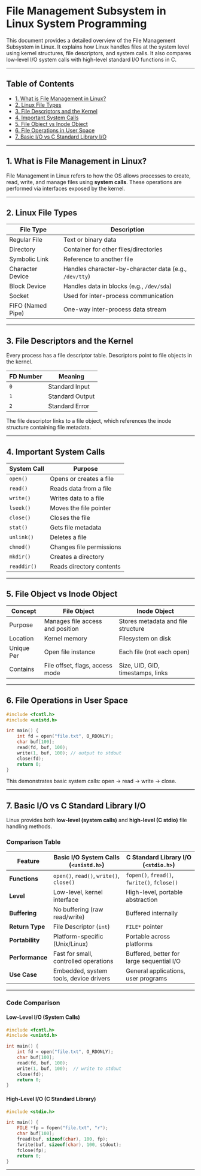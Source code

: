 
#  File Management Subsystem in Linux System Programming

This document provides a detailed overview of the File Management Subsystem in Linux. It explains how Linux handles files at the system level using kernel structures, file descriptors, and system calls. It also compares low-level I/O system calls with high-level standard I/O functions in C.

---

##  Table of Contents

- [1. What is File Management in Linux?](#1-what-is-file-management-in-linux)
- [2. Linux File Types](#2-linux-file-types)
- [3. File Descriptors and the Kernel](#3-file-descriptors-and-the-kernel)
- [4. Important System Calls](#4-important-system-calls)
- [5. File Object vs Inode Object](#5-file-object-vs-inode-object)
- [6. File Operations in User Space](#6-file-operations-in-user-space)
- [7. Basic I/O vs C Standard Library I/O](#7-basic-io-vs-c-standard-library-io)


---

## 1. What is File Management in Linux?

File Management in Linux refers to how the OS allows processes to create, read, write, and manage files using **system calls**. These operations are performed via interfaces exposed by the kernel.

---

## 2. Linux File Types

| File Type         | Description                                  |
|-------------------|----------------------------------------------|
| Regular File      | Text or binary data                          |
| Directory         | Container for other files/directories        |
| Symbolic Link     | Reference to another file                    |
| Character Device  | Handles character-by-character data (e.g., `/dev/tty`) |
| Block Device      | Handles data in blocks (e.g., `/dev/sda`)    |
| Socket            | Used for inter-process communication         |
| FIFO (Named Pipe) | One-way inter-process data stream            |

---

## 3. File Descriptors and the Kernel

Every process has a file descriptor table. Descriptors point to file objects in the kernel.

| FD Number | Meaning         |
|-----------|------------------|
| `0`       | Standard Input   |
| `1`       | Standard Output  |
| `2`       | Standard Error   |

The file descriptor links to a file object, which references the inode structure containing file metadata.

---

## 4. Important System Calls

| System Call | Purpose                      |
|-------------|------------------------------|
| `open()`    | Opens or creates a file      |
| `read()`    | Reads data from a file       |
| `write()`   | Writes data to a file        |
| `lseek()`   | Moves the file pointer       |
| `close()`   | Closes the file              |
| `stat()`    | Gets file metadata           |
| `unlink()`  | Deletes a file               |
| `chmod()`   | Changes file permissions     |
| `mkdir()`   | Creates a directory          |
| `readdir()` | Reads directory contents     |

---

## 5. File Object vs Inode Object

| Concept     | File Object                         | Inode Object                        |
|-------------|-------------------------------------|-------------------------------------|
| Purpose     | Manages file access and position    | Stores metadata and file structure |
| Location    | Kernel memory                       | Filesystem on disk                 |
| Unique Per  | Open file instance                  | Each file (not each open)          |
| Contains    | File offset, flags, access mode     | Size, UID, GID, timestamps, links  |

---

## 6. File Operations in User Space

```c
#include <fcntl.h>
#include <unistd.h>

int main() {
    int fd = open("file.txt", O_RDONLY);
    char buf[100];
    read(fd, buf, 100);
    write(1, buf, 100); // output to stdout
    close(fd);
    return 0;
}
````

This demonstrates basic system calls: open → read → write → close.

---

## 7. Basic I/O vs C Standard Library I/O

Linux provides both **low-level (system calls)** and **high-level (C stdio)** file handling methods.

###  Comparison Table

| Feature         | Basic I/O System Calls (`<unistd.h>`)    | C Standard Library I/O (`<stdio.h>`)         |
| --------------- | ---------------------------------------- | -------------------------------------------- |
| **Functions**   | `open()`, `read()`, `write()`, `close()` | `fopen()`, `fread()`, `fwrite()`, `fclose()` |
| **Level**       | Low-level, kernel interface              | High-level, portable abstraction             |
| **Buffering**   | No buffering (raw read/write)            | Buffered internally                          |
| **Return Type** | File Descriptor (`int`)                  | `FILE*` pointer                              |
| **Portability** | Platform-specific (Unix/Linux)           | Portable across platforms                    |
| **Performance** | Fast for small, controlled operations    | Buffered, better for large sequential I/O    |
| **Use Case**    | Embedded, system tools, device drivers   | General applications, user programs          |

---

###  Code Comparison

####  Low-Level I/O (System Calls)

```c
#include <fcntl.h>
#include <unistd.h>

int main() {
    int fd = open("file.txt", O_RDONLY);
    char buf[100];
    read(fd, buf, 100);
    write(1, buf, 100);  // write to stdout
    close(fd);
    return 0;
}
```

####  High-Level I/O (C Standard Library)

```c
#include <stdio.h>

int main() {
    FILE *fp = fopen("file.txt", "r");
    char buf[100];
    fread(buf, sizeof(char), 100, fp);
    fwrite(buf, sizeof(char), 100, stdout);
    fclose(fp);
    return 0;
}
```

---
